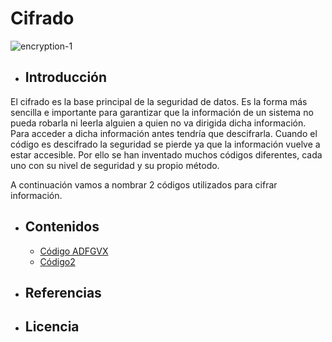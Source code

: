 # Cifrado

![encryption-1](https://user-images.githubusercontent.com/114906778/197952877-e923f717-6201-4eb0-8ef0-f930d0c34ee1.jpg)

- ## Introducción

El cifrado es la base principal de la seguridad de datos. Es la forma más sencilla e importante para garantizar que la información de un sistema no pueda robarla ni leerla alguien a quien no va dirigida dicha información. Para acceder a dicha información antes tendría que descifrarla. Cuando el código es descifrado la seguridad se pierde ya que la información vuelve a estar accesible. Por ello se han inventado muchos códigos diferentes, cada uno con su nivel de seguridad y su propio método. 


A continuación vamos a nombrar 2 códigos utilizados para cifrar información.
- ## Contenidos
   - [Código ADFGVX](modulo1/codigo1.md)
   - [Código2](modulo2/codigo2.md)
   
- ## Referencias
- ## Licencia
